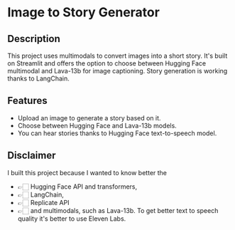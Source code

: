 # Image to Story Generator
## Description
This project uses multimodals to convert images into a short story. It's built on Streamlit and offers the option to choose between Hugging Face multimodal and Lava-13b for image captioning.
Story generation is working thanks to LangChain.

## Features
- Upload an image to generate a story based on it.
- Choose between Hugging Face and Lava-13b models.
- You can hear stories thanks to Hugging Face text-to-speech model.

## Disclaimer
I built this project because I wanted to know better the 
- 👉🏻 Hugging Face API and transformers,
- 👉🏻 LangChain, 
- 👉🏻 Replicate API 
- 👉🏻 and multimodals, such as Lava-13b.
To get better text to speech quality it's better to use Eleven Labs.
